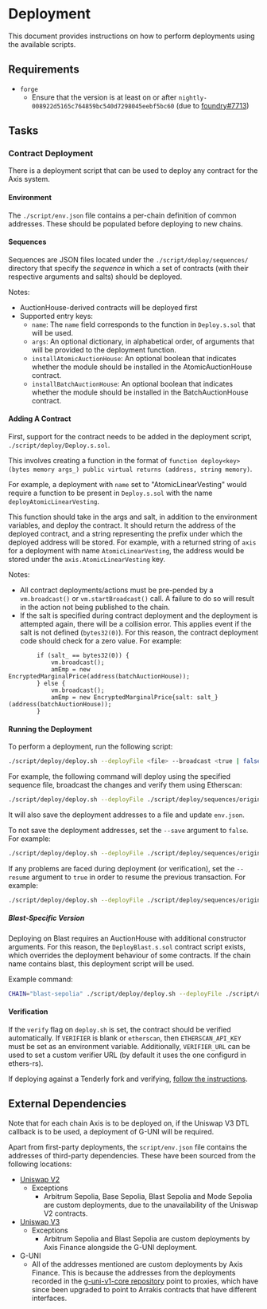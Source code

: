 # Deployment

This document provides instructions on how to perform deployments using the available scripts.

## Requirements

- `forge`
  - Ensure that the version is at least on or after `nightly-008922d5165c764859bc540d7298045eebf5bc60` (due to [foundry#7713](https://github.com/foundry-rs/foundry/pull/7713))

## Tasks

### Contract Deployment

There is a deployment script that can be used to deploy any contract for the Axis system.

#### Environment

The `./script/env.json` file contains a per-chain definition of common addresses. These should be populated before deploying to new chains.

#### Sequences

Sequences are JSON files located under the `./script/deploy/sequences/` directory that specify the _sequence_ in which a set of contracts (with their respective arguments and salts) should be deployed.

Notes:

- AuctionHouse-derived contracts will be deployed first
- Supported entry keys:
  - `name`: The `name` field corresponds to the function in `Deploy.s.sol` that will be used.
  - `args`: An optional dictionary, in alphabetical order, of arguments that will be provided to the deployment function.
  - `installAtomicAuctionHouse`: An optional boolean that indicates whether the module should be installed in the AtomicAuctionHouse contract.
  - `installBatchAuctionHouse`: An optional boolean that indicates whether the module should be installed in the BatchAuctionHouse contract.

#### Adding A Contract

First, support for the contract needs to be added in the deployment script, `./script/deploy/Deploy.s.sol`.

This involves creating a function in the format of `function deploy<key>(bytes memory args_) public virtual returns (address, string memory)`.

For example, a deployment with `name` set to "AtomicLinearVesting" would require a function to be present in `Deploy.s.sol` with the name `deployAtomicLinearVesting`.

This function should take in the args and salt, in addition to the environment variables, and deploy the contract. It should return the address of the deployed contract, and a string representing the prefix under which the deployed address will be stored. For example, with a returned string of `axis` for a deployment with name `AtomicLinearVesting`, the address would be stored under the `axis.AtomicLinearVesting` key.

Notes:

- All contract deployments/actions must be pre-pended by a `vm.broadcast()` or `vm.startBroadcast()` call. A failure to do so will result in the action not being published to the chain.
- If the salt is specified during contract deployment and the deployment is attempted again, there will be a collision error. This applies event if the salt is not defined (`bytes32(0)`). For this reason, the contract deployment code should check for a zero value. For example:

```solidity
        if (salt_ == bytes32(0)) {
            vm.broadcast();
            amEmp = new EncryptedMarginalPrice(address(batchAuctionHouse));
        } else {
            vm.broadcast();
            amEmp = new EncryptedMarginalPrice{salt: salt_}(address(batchAuctionHouse));
        }
```

#### Running the Deployment

To perform a deployment, run the following script:

```bash
./script/deploy/deploy.sh --deployFile <file> --broadcast <true | false> --verify <true | false> --save <true | false> --resume <true | false>
```

For example, the following command will deploy using the specified sequence file, broadcast the changes and verify them using Etherscan:

```bash
./script/deploy/deploy.sh --deployFile ./script/deploy/sequences/origin.json --broadcast true --verify true
```

It will also save the deployment addresses to a file and update `env.json`.

To not save the deployment addresses, set the `--save` argument to `false`. For example:

```bash
./script/deploy/deploy.sh --deployFile ./script/deploy/sequences/origin.json --broadcast true --verify true --save false
```

If any problems are faced during deployment (or verification), set the `--resume` argument to `true` in order to resume the previous transaction. For example:

```bash
./script/deploy/deploy.sh --deployFile ./script/deploy/sequences/origin.json --broadcast true --verify true --save true --resume true
```

##### Blast-Specific Version

Deploying on Blast requires an AuctionHouse with additional constructor arguments. For this reason, the `DeployBlast.s.sol` contract script exists, which overrides the deployment behaviour of some contracts. If the chain name contains blast, this deployment script will be used.

Example command:

```bash
CHAIN="blast-sepolia" ./script/deploy/deploy.sh --deployFile ./script/deploy/sequences/origin.json --broadcast true --verify true
```

#### Verification

If the `verify` flag on `deploy.sh` is set, the contract should be verified automatically. If `VERIFIER` is blank or `etherscan`, then `ETHERSCAN_API_KEY` must be set as an environment variable. Additionally, `VERIFIER_URL` can be used to set a custom verifier URL (by default it uses the one configurd in ethers-rs).

If deploying against a Tenderly fork and verifying, [follow the instructions](https://docs.tenderly.co/contract-verification).

## External Dependencies

Note that for each chain Axis is to be deployed on, if the Uniswap V3 DTL callback is to be used, a deployment of G-UNI will be required.

Apart from first-party deployments, the `script/env.json` file contains the addresses of third-party dependencies. These have been sourced from the following locations:

- [Uniswap V2](https://github.com/Uniswap/docs/blob/65d3f21e6cb2879b0672ad791563de0e54fcc089/docs/contracts/v2/reference/smart-contracts/08-deployment-addresses.md)
  - Exceptions
    - Arbitrum Sepolia, Base Sepolia, Blast Sepolia and Mode Sepolia are custom deployments, due to the unavailability of the Uniswap V2 contracts.
- [Uniswap V3](https://github.com/Uniswap/docs/tree/65d3f21e6cb2879b0672ad791563de0e54fcc089/docs/contracts/v3/reference/deployments)
  - Exceptions
    - Arbitrum Sepolia and Blast Sepolia are custom deployments by Axis Finance alongside the G-UNI deployment.
- G-UNI
  - All of the addresses mentioned are custom deployments by Axis Finance. This is because the addresses from the deployments recorded in the [g-uni-v1-core repository](https://github.com/gelatodigital/g-uni-v1-core/tree/bea63422e2155242b051896b635508b7a99d2a1a/deployments) point to proxies, which have since been upgraded to point to Arrakis contracts that have different interfaces.
